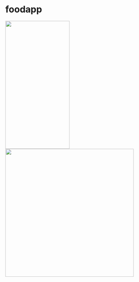 # foodapp
<img src="https://user-images.githubusercontent.com/87806915/134835585-1832c362-e0ca-4143-9254-0ffdf094f0d7.jpg" width="200" height="400"/>

<img src="https://user-images.githubusercontent.com/87806915/134835888-603ae584-4cb5-49cd-ba46-1812eb700208.jpg" wifth="200" height="400"/>
